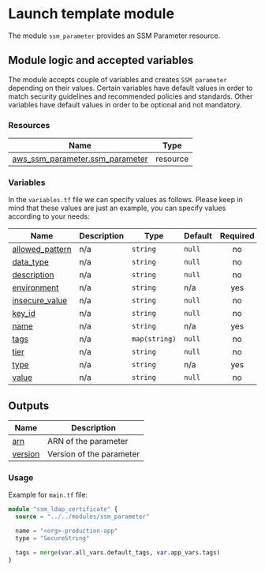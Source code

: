 # Launch template module

The module `ssm_parameter` provides an SSM Parameter resource.

## Module logic and accepted variables

The module accepts couple of variables and creates `SSM parameter` depending on their values. Certain variables have default values in order to match security guidelines and recommended policies and standards. Other variables have default values in order to be optional and not mandatory.

### Resources

| Name | Type |
|------|------|
| [aws_ssm_parameter.ssm_parameter](https://registry.terraform.io/providers/hashicorp/aws/latest/docs/resources/ssm_parameter) | resource |

### Variables

In the `variables.tf` file we can specify values as follows. Please keep in mind that these values are just an example, you can specify values according to your needs:

| Name | Description | Type | Default | Required |
|------|-------------|------|---------|:--------:|
| <a name="input_allowed_pattern"></a> [allowed\_pattern](#input\_allowed\_pattern) | n/a | `string` | `null` | no |
| <a name="input_data_type"></a> [data\_type](#input\_data\_type) | n/a | `string` | `null` | no |
| <a name="input_description"></a> [description](#input\_description) | n/a | `string` | `null` | no |
| <a name="input_environment"></a> [environment](#input\_environment) | n/a | `string` | n/a | yes |
| <a name="input_insecure_value"></a> [insecure\_value](#input\_insecure\_value) | n/a | `string` | `null` | no |
| <a name="input_key_id"></a> [key\_id](#input\_key\_id) | n/a | `string` | `null` | no |
| <a name="input_name"></a> [name](#input\_name) | n/a | `string` | n/a | yes |
| <a name="input_tags"></a> [tags](#input\_tags) | n/a | `map(string)` | `null` | no |
| <a name="input_tier"></a> [tier](#input\_tier) | n/a | `string` | `null` | no |
| <a name="input_type"></a> [type](#input\_type) | n/a | `string` | n/a | yes |
| <a name="input_value"></a> [value](#input\_value) | n/a | `string` | `null` | no |

## Outputs

| Name | Description |
|------|-------------|
| <a name="output_arn"></a> [arn](#output\_arn) | ARN of the parameter |
| <a name="output_version"></a> [version](#output\_version) | Version of the parameter |

### Usage

Example for `main.tf` file:

```terraform
module "ssm_ldap_certificate" {
  source = "../../modules/ssm_parameter"

  name = "<org>-production-app"
  type = "SecureString"

  tags = merge(var.all_vars.default_tags, var.app_vars.tags)
}
```
